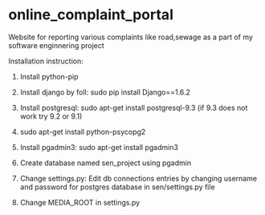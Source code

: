 online_complaint_portal
=======================

Website for reporting various complaints like road,sewage as a part of my software enginnering project


Installation instruction:
1. Install python-pip 

2. Install django by foll: sudo pip install Django==1.6.2

3. Install postgresql: sudo apt-get install postgresql-9.3 (if 9.3 does not work try 9.2 or 9.1)

4. sudo apt-get install python-psycopg2

5. Install pgadmin3: sudo apt-get install pgadmin3

6. Create database named sen_project using pgadmin

7. Change settings.py: Edit db connections entries by changing username and password for postgres database in sen/settings.py file

8. Change MEDIA_ROOT in settings.py 
